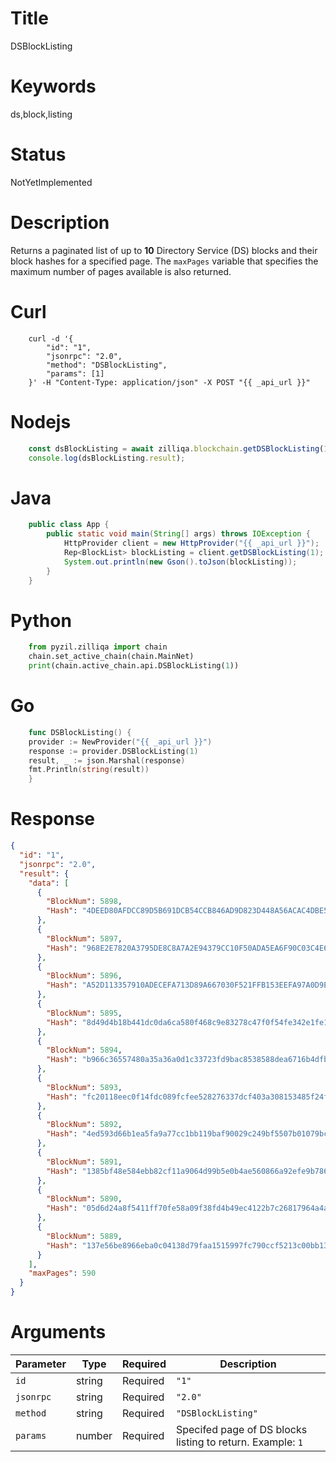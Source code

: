 # Title

DSBlockListing

# Keywords

ds,block,listing

# Status

NotYetImplemented

# Description

Returns a paginated list of up to **10** Directory Service (DS) blocks and their
block hashes for a specified page. The `maxPages` variable that specifies the
maximum number of pages available is also returned.

# Curl

```shell
    curl -d '{
        "id": "1",
        "jsonrpc": "2.0",
        "method": "DSBlockListing",
        "params": [1]
    }' -H "Content-Type: application/json" -X POST "{{ _api_url }}"
```

# Nodejs

```js
    const dsBlockListing = await zilliqa.blockchain.getDSBlockListing(1);
    console.log(dsBlockListing.result);
```

# Java

```java
    public class App {
        public static void main(String[] args) throws IOException {
            HttpProvider client = new HttpProvider("{{ _api_url }}");
            Rep<BlockList> blockListing = client.getDSBlockListing(1);
            System.out.println(new Gson().toJson(blockListing));
        }
    }
```

# Python

```python
    from pyzil.zilliqa import chain
    chain.set_active_chain(chain.MainNet)
    print(chain.active_chain.api.DSBlockListing(1))
```

# Go

```go
    func DSBlockListing() {
    provider := NewProvider("{{ _api_url }}")
    response := provider.DSBlockListing(1)
    result, _ := json.Marshal(response)
    fmt.Println(string(result))
    }
```

# Response

```json
{
  "id": "1",
  "jsonrpc": "2.0",
  "result": {
    "data": [
      {
        "BlockNum": 5898,
        "Hash": "4DEED80AFDCC89D5B691DCB54CCB846AD9D823D448A56ACAC4DBE5E1213244C7"
      },
      {
        "BlockNum": 5897,
        "Hash": "968E2E7820A3795DE8C8A7A2E94379CC10F50ADA5EA6F90C03C4E61E22EE83B5"
      },
      {
        "BlockNum": 5896,
        "Hash": "A52D113357910ADECEFA713D89A667030F521FFB153EEFA97A0D9E7E4AA5230B"
      },
      {
        "BlockNum": 5895,
        "Hash": "8d49d4b18b441dc0da6ca580f468c9e83278c47f0f54fe342e1fe1425c39044f"
      },
      {
        "BlockNum": 5894,
        "Hash": "b966c36557480a35a36a0d1c33723fd9bac8538588dea6716b4dfb2a05815458"
      },
      {
        "BlockNum": 5893,
        "Hash": "fc20118eec0f14fdc089fcfee528276337dcf403a308153485f24f2856998613"
      },
      {
        "BlockNum": 5892,
        "Hash": "4ed593d66b1ea5fa9a77cc1bb119baf90029c249bf5507b01079bc2fbf45aec7"
      },
      {
        "BlockNum": 5891,
        "Hash": "1385bf48e584ebb82cf11a9064d99b5e0b4ae560866a92efe9b78604e08fc821"
      },
      {
        "BlockNum": 5890,
        "Hash": "05d6d24a8f5411ff70fe58a09f38fd4b49ec4122b7c26817964a4a8b8a089c1f"
      },
      {
        "BlockNum": 5889,
        "Hash": "137e56be8966eba0c04138d79faa1515997fc790ccf5213c00bb13a3550cca39"
      }
    ],
    "maxPages": 590
  }
}
```

# Arguments

| Parameter | Type   | Required | Description                                                |
| --------- | ------ | -------- | ---------------------------------------------------------- |
| `id`      | string | Required | `"1"`                                                      |
| `jsonrpc` | string | Required | `"2.0"`                                                    |
| `method`  | string | Required | `"DSBlockListing"`                                         |
| `params`  | number | Required | Specifed page of DS blocks listing to return. Example: `1` |

